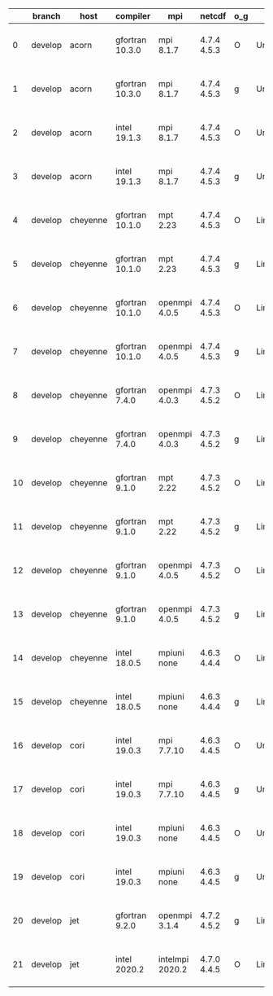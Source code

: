 |    | branch   | host     | compiler        | mpi             | netcdf      | o_g   | os     | build   | u_pass   | u_fail   | s_pass   | s_fail   | e_pass   | e_fail   | nuopc_pass   | nuopc_fail   | artifacts_hash                                                                                                                                              | modified                  |
|----|----------|----------|-----------------|-----------------|-------------|-------|--------|---------|----------|----------|----------|----------|----------|----------|--------------|--------------|-------------------------------------------------------------------------------------------------------------------------------------------------------------|---------------------------|
|  0 | develop  | acorn    | gfortran 10.3.0 | mpi 8.1.7       | 4.7.4 4.5.3 | O     | Unicos | pass    | 13662    | 0        | 49       | 0        | 80       | 0        | 50           | 0            | [artifacts](https://github.com/esmf-org/esmf-test-artifacts/tree/55c3b8b0a5e1813385283ece8a25838f559c0703/develop/acorn/gfortran/10.3.0/O/mpi/8.1.7)        | 2022-04-21 01:51:31 +0000 |
|  1 | develop  | acorn    | gfortran 10.3.0 | mpi 8.1.7       | 4.7.4 4.5.3 | g     | Unicos | pass    | 13662    | 0        | 49       | 0        | 80       | 0        | 50           | 0            | [artifacts](https://github.com/esmf-org/esmf-test-artifacts/tree/13e625f0b8336a8e7754a190218b52a3220b55a7/develop/acorn/gfortran/10.3.0/g/mpi/8.1.7)        | 2022-04-21 01:57:10 +0000 |
|  2 | develop  | acorn    | intel 19.1.3    | mpi 8.1.7       | 4.7.4 4.5.3 | O     | Unicos | pass    | 13662    | 0        | 49       | 0        | 80       | 0        | 50           | 0            | [artifacts](https://github.com/esmf-org/esmf-test-artifacts/tree/f0bf60c2f0915a4b6f160f917b7ee78c3519d656/develop/acorn/intel/19.1.3/O/mpi/8.1.7)           | 2022-04-21 01:54:26 +0000 |
|  3 | develop  | acorn    | intel 19.1.3    | mpi 8.1.7       | 4.7.4 4.5.3 | g     | Unicos | pass    | 13662    | 0        | 49       | 0        | 80       | 0        | 50           | 0            | [artifacts](https://github.com/esmf-org/esmf-test-artifacts/tree/65f87609a2b122992f0877c8ab8acc0ef4cb50cc/develop/acorn/intel/19.1.3/g/mpi/8.1.7)           | 2022-04-21 01:54:35 +0000 |
|  4 | develop  | cheyenne | gfortran 10.1.0 | mpt 2.23        | 4.7.4 4.5.3 | O     | Linux  | pass    | 13662    | 0        | 49       | 0        | 80       | 0        | 50           | 0            | [artifacts](https://github.com/esmf-org/esmf-test-artifacts/tree/dab61d909ad7cd7f26d84256d2ef2df94450ca98/develop/cheyenne/gfortran/10.1.0/O/mpt/2.23)      | 2022-04-27 06:36:44 -0600 |
|  5 | develop  | cheyenne | gfortran 10.1.0 | mpt 2.23        | 4.7.4 4.5.3 | g     | Linux  | pass    | 13662    | 0        | 49       | 0        | 80       | 0        | 50           | 0            | [artifacts](https://github.com/esmf-org/esmf-test-artifacts/tree/272882fbc09f8c9f52440e0105ac24394bfa266e/develop/cheyenne/gfortran/10.1.0/g/mpt/2.23)      | 2022-04-27 06:43:14 -0600 |
|  6 | develop  | cheyenne | gfortran 10.1.0 | openmpi 4.0.5   | 4.7.4 4.5.3 | O     | Linux  | pass    | 13662    | 0        | 49       | 0        | 80       | 0        | 50           | 0            | [artifacts](https://github.com/esmf-org/esmf-test-artifacts/tree/60ab5dafaccba73d97e8b4ca99d02ba531c6133b/develop/cheyenne/gfortran/10.1.0/O/openmpi/4.0.5) | 2022-04-27 06:41:49 -0600 |
|  7 | develop  | cheyenne | gfortran 10.1.0 | openmpi 4.0.5   | 4.7.4 4.5.3 | g     | Linux  | pass    | 13662    | 0        | 49       | 0        | 80       | 0        | 50           | 0            | [artifacts](https://github.com/esmf-org/esmf-test-artifacts/tree/8730be6b4a6eb8952ff5a9641c9e160a8ac9e432/develop/cheyenne/gfortran/10.1.0/g/openmpi/4.0.5) | 2022-04-27 06:51:45 -0600 |
|  8 | develop  | cheyenne | gfortran 7.4.0  | openmpi 4.0.3   | 4.7.3 4.5.2 | O     | Linux  | pass    | 13662    | 0        | 49       | 0        | 80       | 0        | 50           | 0            | [artifacts](https://github.com/esmf-org/esmf-test-artifacts/tree/d20e75df38338eeab87518d9af8bcf39ce93f316/develop/cheyenne/gfortran/7.4.0/O/openmpi/4.0.3)  | 2022-04-27 06:40:15 -0600 |
|  9 | develop  | cheyenne | gfortran 7.4.0  | openmpi 4.0.3   | 4.7.3 4.5.2 | g     | Linux  | pass    | 13662    | 0        | 49       | 0        | 80       | 0        | 50           | 0            | [artifacts](https://github.com/esmf-org/esmf-test-artifacts/tree/89547a899d5362da8f95484798c5b7191eec87bb/develop/cheyenne/gfortran/7.4.0/g/openmpi/4.0.3)  | 2022-04-27 06:47:00 -0600 |
| 10 | develop  | cheyenne | gfortran 9.1.0  | mpt 2.22        | 4.7.3 4.5.2 | O     | Linux  | pass    | 13662    | 0        | 49       | 0        | 80       | 0        | 50           | 0            | [artifacts](https://github.com/esmf-org/esmf-test-artifacts/tree/77765896a04b94d25f3b294365dfd393ba601409/develop/cheyenne/gfortran/9.1.0/O/mpt/2.22)       | 2022-04-27 06:35:26 -0600 |
| 11 | develop  | cheyenne | gfortran 9.1.0  | mpt 2.22        | 4.7.3 4.5.2 | g     | Linux  | pass    | 13662    | 0        | 49       | 0        | 80       | 0        | 50           | 0            | [artifacts](https://github.com/esmf-org/esmf-test-artifacts/tree/975e723d866601c2afa1360b763d6ef00bc43f8b/develop/cheyenne/gfortran/9.1.0/g/mpt/2.22)       | 2022-04-27 06:45:19 -0600 |
| 12 | develop  | cheyenne | gfortran 9.1.0  | openmpi 4.0.5   | 4.7.3 4.5.2 | O     | Linux  | pass    | 13662    | 0        | 49       | 0        | 80       | 0        | 50           | 0            | [artifacts](https://github.com/esmf-org/esmf-test-artifacts/tree/48cd267dddd565a5606cdbb43d965eff33584e1f/develop/cheyenne/gfortran/9.1.0/O/openmpi/4.0.5)  | 2022-04-27 06:43:44 -0600 |
| 13 | develop  | cheyenne | gfortran 9.1.0  | openmpi 4.0.5   | 4.7.3 4.5.2 | g     | Linux  | pass    | 13662    | 0        | 49       | 0        | 80       | 0        | 50           | 0            | [artifacts](https://github.com/esmf-org/esmf-test-artifacts/tree/87db64f8608260a25727d792488b1dd1d822c855/develop/cheyenne/gfortran/9.1.0/g/openmpi/4.0.5)  | 2022-04-27 06:53:34 -0600 |
| 14 | develop  | cheyenne | intel 18.0.5    | mpiuni none     | 4.6.3 4.4.4 | O     | Linux  | pass    | 12136    | 0        | 8        | 0        | 43       | 0        | 0            | 50           | [artifacts](https://github.com/esmf-org/esmf-test-artifacts/tree/699b0d8568225239fc6a6f62276240e251155a61/develop/cheyenne/intel/18.0.5/O/mpiuni/none)      | 2022-04-27 07:22:05 -0600 |
| 15 | develop  | cheyenne | intel 18.0.5    | mpiuni none     | 4.6.3 4.4.4 | g     | Linux  | pass    | 12136    | 0        | 8        | 0        | 43       | 0        | 0            | 50           | [artifacts](https://github.com/esmf-org/esmf-test-artifacts/tree/585284c5394ac67226d2b30915937a6f8a41124d/develop/cheyenne/intel/18.0.5/g/mpiuni/none)      | 2022-04-27 07:28:50 -0600 |
| 16 | develop  | cori     | intel 19.0.3    | mpi 7.7.10      | 4.6.3 4.4.5 | O     | Unicos | pass    | 13662    | 0        | 49       | 0        | 80       | 0        | 50           | 0            | [artifacts](https://github.com/esmf-org/esmf-test-artifacts/tree/f1f350ec92b8adc49bdb1ca901852b27df266ded/develop/cori/intel/19.0.3/O/mpi/7.7.10)           | 2022-04-26 01:12:19 -0700 |
| 17 | develop  | cori     | intel 19.0.3    | mpi 7.7.10      | 4.6.3 4.4.5 | g     | Unicos | pass    | 13662    | 0        | 49       | 0        | 80       | 0        | 50           | 0            | [artifacts](https://github.com/esmf-org/esmf-test-artifacts/tree/9d4e1f7ef90cc50b14c1771e1a64208b7f06cbf9/develop/cori/intel/19.0.3/g/mpi/7.7.10)           | 2022-04-26 20:39:14 -0700 |
| 18 | develop  | cori     | intel 19.0.3    | mpiuni none     | 4.6.3 4.4.5 | O     | Unicos | pass    | 12136    | 0        | 8        | 0        | 43       | 0        | 0            | 50           | [artifacts](https://github.com/esmf-org/esmf-test-artifacts/tree/0a6d4d533a65a6d797cc8c06aaf19bb31936c941/develop/cori/intel/19.0.3/O/mpiuni/none)          | 2022-04-27 20:51:53 -0700 |
| 19 | develop  | cori     | intel 19.0.3    | mpiuni none     | 4.6.3 4.4.5 | g     | Unicos | pass    | 12136    | 0        | 8        | 0        | 43       | 0        | 0            | 50           | [artifacts](https://github.com/esmf-org/esmf-test-artifacts/tree/b02df7b252a14832d91bba41122081ec01f4badd/develop/cori/intel/19.0.3/g/mpiuni/none)          | 2022-04-26 19:52:54 -0700 |
| 20 | develop  | jet      | gfortran 9.2.0  | openmpi 3.1.4   | 4.7.2 4.5.2 | g     | Linux  | fail    | fail     | fail     | fail     | fail     | fail     | fail     | 0            | 50           | [artifacts](https://github.com/esmf-org/esmf-test-artifacts/tree/a6970d734b24d9a4e951f24f43b54d30dfb4bebe/develop/jet/gfortran/9.2.0/g/openmpi/3.1.4)       | 2022-04-27 03:59:20 +0000 |
| 21 | develop  | jet      | intel 2020.2    | intelmpi 2020.2 | 4.7.0 4.4.5 | O     | Linux  | pass    | pending  | pending  | pending  | pending  | pending  | pending  | pending      | pending      | [artifacts](https://github.com/esmf-org/esmf-test-artifacts/tree/f5d649e711a14206e1cfd84ad25eab4b64808d5d/develop/jet/intel/2020.2/O/intelmpi/2020.2)       | 2022-04-26 04:06:35 +0000 |